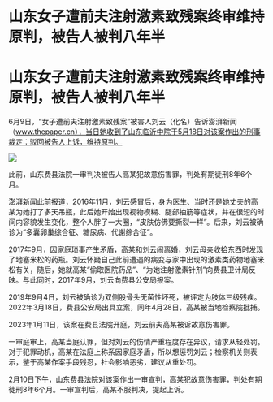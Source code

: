 # 山东女子遭前夫注射激素致残案终审维持原判，被告人被判八年半

# 山东女子遭前夫注射激素致残案终审维持原判，被告人被判八年半

6月9日，“女子遭前夫注射激素致残案”被害人刘云（化名）告诉澎湃新闻（www.thepaper.cn），当日她收到了山东临沂中院于5月18日对该案作出的刑事裁定：驳回被告人上诉，维持原判。

![](https://inews.gtimg.com/om_bt/OPBL_tdqbbCoOx5FkKT2gcxIrrFrYXZlBnXLCiVkraCrUAA/1000)

此前，山东费县法院一审判决被告人高某犯故意伤害罪，判处有期徒刑8年6个月。

澎湃新闻此前报道，2016年11月，刘云感冒后，身为医生、当时还是她丈夫的高某为她打了多天吊瓶，此后她开始出现视物模糊、腿部抽筋等症状，并在很短的时间内容貌发生变化，整个人胖了一大圈，“皮肤仿佛要撕裂一样”。后来，刘云被确诊为“多囊卵巢综合征、糖尿病、代谢综合征”。

2017年9月，因家庭琐事产生矛盾，高某和刘云闹离婚，刘云母亲收拾东西时发现了地塞米松的药瓶。刘云怀疑自己此前遭遇的病变与家中出现的激素类药物地塞米松有关，随后，她就高某“偷取医院药品”、“为她注射激素针剂”向费县卫计局反映。与此同时，2017年9月，刘云向费县公安局报案。

2019年9月4日，刘云被确诊为双侧股骨头无菌性坏死，被评定为肢体三级残疾。2022年3月18日，费县公安局出具立案，同年4月28日，高某被当地检察院批捕。

2023年1月11日，该案在费县法院开庭，刘云前夫高某被诉故意伤害罪。

一审庭审上，高某当庭认罪，但对刘云的伤情严重程度存在异议，请求从轻处罚。对于犯罪动机，高某在法庭上称系因家庭矛盾，所以想惩罚刘云；检察机关则表示，鉴于高某作案手段残忍，社会影响恶劣，建议从重处罚。

2月10日下午，山东费县法院对该案作出一审宣判，高某犯故意伤害罪，判处有期徒刑8年6个月。一审宣判后，高某不服判决，提起上诉。

